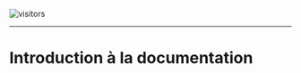 ![visitors](https://visitor-badge.glitch.me/badge?page_id=aweek23)
- - -
# Introduction à la documentation
